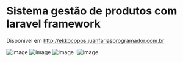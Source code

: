 # Sistema gestão de produtos com laravel framework

Disponivel em http://ekkocopos.juanfariasprogramador.com.br

![image](https://user-images.githubusercontent.com/49367122/159100018-d9f2b849-3ff7-40d4-b161-1bb45272c4c3.png)
![image](https://user-images.githubusercontent.com/49367122/159099987-137d7a60-5c38-4905-8c3f-562c506fba39.png)
![image](https://user-images.githubusercontent.com/49367122/159099997-2e080705-77dc-409b-bfbf-f2f480bdfa0c.png)
!![image](https://user-images.githubusercontent.com/49367122/159100009-f138338f-6e2d-4158-a953-2830e6c6387b.png)
